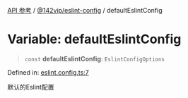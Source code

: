 [API 参考](../../../index.md) / [@142vip/eslint-config](../index.md) / defaultEslintConfig

# Variable: defaultEslintConfig

> `const` **defaultEslintConfig**: `EslintConfigOptions`

Defined in: [eslint.config.ts:7](https://github.com/142vip/core-x/blob/15d5bc9ef4bece78c0e60bdf074a2d245f625100/packages/eslint-config/src/eslint.config.ts#L7)

默认的Eslint配置
